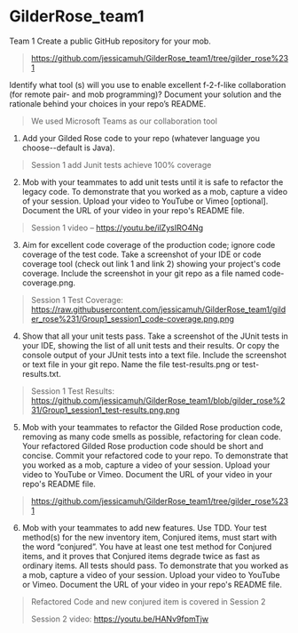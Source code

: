 # GilderRose_team1

Team 1 
Create a public GitHub repository for your mob. 
> https://github.com/jessicamuh/GilderRose_team1/tree/gilder_rose%231

Identify what tool (s) will you use to enable excellent f-2-f-like collaboration (for remote pair- and mob programming)? Document your solution and the rationale behind your choices in your repo’s README.
> We used Microsoft Teams as our collaboration tool

1. Add your Gilded Rose code to your repo (whatever language you choose--default is Java).
> Session 1 add Junit tests achieve 100% coverage

2. Mob with your teammates to add unit tests until it is safe to refactor the legacy code. To demonstrate that you worked as a mob, capture a video of your session. Upload your video to YouTube or Vimeo [optional]. Document the URL of your video in your repo's README file.
> Session 1 video – https://youtu.be/ilZysIRO4Ng

3. Aim for excellent code coverage of the production code; ignore code coverage of the test code. Take a screenshot of your IDE or code coverage tool (check out link 1 and link 2) showing your project's code coverage. Include the screenshot in your git repo as a file named code-coverage.png.
> Session 1 Test Coverage: https://raw.githubusercontent.com/jessicamuh/GilderRose_team1/gilder_rose%231/Group1_session1_code-coverage.png.png

4. Show that all your unit tests pass. Take a screenshot of the JUnit tests in your IDE, showing the list of all unit tests and their results. Or copy the console output of your JUnit tests into a text file. Include the screenshot or text file in your git repo. Name the file test-results.png or test-results.txt.
> Session 1 Test Results: https://github.com/jessicamuh/GilderRose_team1/blob/gilder_rose%231/Group1_session1_test-results.png.png

5. Mob with your teammates to refactor the Gilded Rose production code, removing as many code smells as possible, refactoring for clean code. Your refactored Gilded Rose production code should be short and concise. Commit your refactored code to your repo. To demonstrate that you worked as a mob, capture a video of your session. Upload your video to YouTube or Vimeo. Document the URL of your video in your repo's README file.
> https://github.com/jessicamuh/GilderRose_team1/tree/gilder_rose%231

6. Mob with your teammates to add new features. Use TDD. Your test method(s) for the new inventory item, Conjured items, must start with the word “conjured”. You have at least one test method for Conjured items, and it proves that Conjured items degrade twice as fast as ordinary items. All tests should pass. To demonstrate that you worked as a mob, capture a video of your session. Upload your video to YouTube or Vimeo. Document the URL of your video in your repo's README file.
> Refactored Code and new conjured item is covered in Session 2
> 
> Session 2 video: https://youtu.be/HANv9fpmTjw
